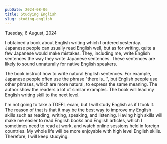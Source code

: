```yaml
---
pubDate: 2024-08-06
title: Studying English
slug: studing-english
---
```


Tuesday, 6 August, 2024

I obtained a book about English writing which I ordered yesterday. Japanese people can usually read English well, but as for writing, quite a few Japanese would make mistakes. They, including me, write English sentences the way they write Japanese sentences. These sentences are likely to sound unnaturally for native English speakers.

The book instruct how to write natural English sentences. For example, Japanese people often use the phrase "there is...", but English people use other phrases, which are more natural, to express the same meaning. The author show the readers a lot of similar examples. The book will lead my English writing skill to the next level.

I'm not going to take a TOEFL exam, but I will study English as if I took it. The reason of that is that it may be the best way to improve my English skills such as reading, writing, speaking, and listening. Having high skills will make me easier to read English books and English articles, which I sometimes need to read at work, and watch online sessions held in foreign countries. My whole life will be more enjoyable with high level English skills. Therefore, I will keep studying.